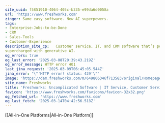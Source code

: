 ```yaml
---
site_uuid: f5851910-4064-405c-b335-e99da6d0058a
url: 'https://www.freshworks.com'
zinger: Same easy software. New AI superpowers.
tags:
- Enterprise-Jobs-to-be-Done
- CRM
- Sales-Tools
- Customer-Experience
description_site_cp:   Customer service, IT, and CRM software that’s powerful yet easy to use. Now
supercharged with generative AI.
og_errors: true
og_last_error: '2025-03-08T20:39:43.219Z'
og_error_message: HTTP error 401
last_jina_request: '2025-03-09T06:45:05.544Z'
jina_error: "\"'HTTP error! status: 429'\""
image: 'https://dam.freshworks.com/m/649806346f713583/original/Homepage-og-image.webp'
site_name: Freshworks
title: 'Freshworks: Uncomplicated Software | IT Service, Customer Service'
favicon: 'https://www.freshworks.com/favicons/favicon-32x32.png'
og_fetched_url: 'https://www.freshworks.com'
og_last_fetch: '2025-03-14T04:42:56.518Z'
---
```

[[All-in-One Platforms|All-in-One Platform]]




